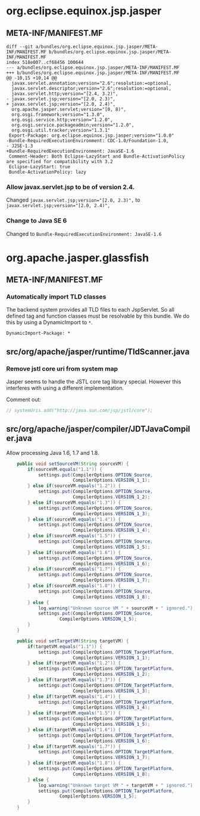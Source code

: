 # org.eclipse.equinox.jsp.jasper

## META-INF/MANIFEST.MF

```
diff --git a/bundles/org.eclipse.equinox.jsp.jasper/META-INF/MANIFEST.MF b/bundles/org.eclipse.equinox.jsp.jasper/META-INF/MANIFEST.MF
index 518e007..cf68456 100644
--- a/bundles/org.eclipse.equinox.jsp.jasper/META-INF/MANIFEST.MF
+++ b/bundles/org.eclipse.equinox.jsp.jasper/META-INF/MANIFEST.MF
@@ -10,15 +10,14 @@
  javax.servlet.annotation;version="2.6";resolution:=optional,
  javax.servlet.descriptor;version="2.6";resolution:=optional,
  javax.servlet.http;version="[2.4, 3.2)",
- javax.servlet.jsp;version="[2.0, 2.3)",
+ javax.servlet.jsp;version="[2.0, 2.4)",
  org.apache.jasper.servlet;version="[0, 8)",
  org.osgi.framework;version="1.3.0",
  org.osgi.service.http;version="1.2.0",
  org.osgi.service.packageadmin;version="1.2.0",
  org.osgi.util.tracker;version="1.3.1"
 Export-Package: org.eclipse.equinox.jsp.jasper;version="1.0.0"
-Bundle-RequiredExecutionEnvironment: CDC-1.0/Foundation-1.0,
- J2SE-1.3
+Bundle-RequiredExecutionEnvironment: JavaSE-1.6
 Comment-Header: Both Eclipse-LazyStart and Bundle-ActivationPolicy are specified for compatibility with 3.2
 Eclipse-LazyStart: true
 Bundle-ActivationPolicy: lazy
```

### Allow javax.servlet.jsp to be of version 2.4. 

Changed `javax.servlet.jsp;version="[2.0, 2.3)",`  to `javax.servlet.jsp;version="[2.0, 2.4)",` 

### Change to Java SE 6

Changed to `Bundle-RequiredExecutionEnvironment: JavaSE-1.6`

# org.apache.jasper.glassfish

## META-INF/MANIFEST.MF

### Automatically import TLD classes

The backend system provides all TLD files to each JspServlet. So all defined tag and function
classes must be resolvable by this bundle. We do this by using a DynamicImport to `*`.

```
DynamicImport-Package: *
```

## src/org/apache/jasper/runtime/TldScanner.java

### Remove jstl core uri from system map

Jasper seems to handle the JSTL core tag library special. However this interferes with
using a different implementation.

Comment out:

```java
// systemUris.add("http://java.sun.com/jsp/jstl/core");
```

## src/org/apache/jasper/compiler/JDTJavaCompiler.java

Allow processing Java 1.6, 1.7 and 1.8.

```java
    public void setSourceVM(String sourceVM) {
        if(sourceVM.equals("1.1")) {
            settings.put(CompilerOptions.OPTION_Source,
                         CompilerOptions.VERSION_1_1);
        } else if(sourceVM.equals("1.2")) {
            settings.put(CompilerOptions.OPTION_Source,
                         CompilerOptions.VERSION_1_2);
        } else if(sourceVM.equals("1.3")) {
            settings.put(CompilerOptions.OPTION_Source,
                         CompilerOptions.VERSION_1_3);
        } else if(sourceVM.equals("1.4")) {
            settings.put(CompilerOptions.OPTION_Source,
                         CompilerOptions.VERSION_1_4);
        } else if(sourceVM.equals("1.5")) {
            settings.put(CompilerOptions.OPTION_Source,
                         CompilerOptions.VERSION_1_5);
        } else if(sourceVM.equals("1.6")) {
            settings.put(CompilerOptions.OPTION_Source,
                         CompilerOptions.VERSION_1_6);
        } else if(sourceVM.equals("1.7")) {
            settings.put(CompilerOptions.OPTION_Source,
                         CompilerOptions.VERSION_1_7);
        } else if(sourceVM.equals("1.8")) {
            settings.put(CompilerOptions.OPTION_Source,
                         CompilerOptions.VERSION_1_8);
        } else {
            log.warning("Unknown source VM " + sourceVM + " ignored.");
            settings.put(CompilerOptions.OPTION_Source,
                    CompilerOptions.VERSION_1_5);
        }
    }

    public void setTargetVM(String targetVM) {
        if(targetVM.equals("1.1")) {
            settings.put(CompilerOptions.OPTION_TargetPlatform,
                         CompilerOptions.VERSION_1_1);
        } else if(targetVM.equals("1.2")) {
            settings.put(CompilerOptions.OPTION_TargetPlatform,
                         CompilerOptions.VERSION_1_2);
        } else if(targetVM.equals("1.3")) {
            settings.put(CompilerOptions.OPTION_TargetPlatform,
                         CompilerOptions.VERSION_1_3);
        } else if(targetVM.equals("1.4")) {
            settings.put(CompilerOptions.OPTION_TargetPlatform,
                         CompilerOptions.VERSION_1_4);
        } else if(targetVM.equals("1.5")) {
            settings.put(CompilerOptions.OPTION_TargetPlatform,
                         CompilerOptions.VERSION_1_5);
        } else if(targetVM.equals("1.6")) {
            settings.put(CompilerOptions.OPTION_TargetPlatform,
                         CompilerOptions.VERSION_1_6);
        } else if(targetVM.equals("1.7")) {
            settings.put(CompilerOptions.OPTION_TargetPlatform,
                         CompilerOptions.VERSION_1_7);
        } else if(targetVM.equals("1.8")) {
            settings.put(CompilerOptions.OPTION_TargetPlatform,
                         CompilerOptions.VERSION_1_8);
        } else {
            log.warning("Unknown target VM " + targetVM + " ignored.");
            settings.put(CompilerOptions.OPTION_TargetPlatform,
                    CompilerOptions.VERSION_1_5);
        }
    }
    
```
